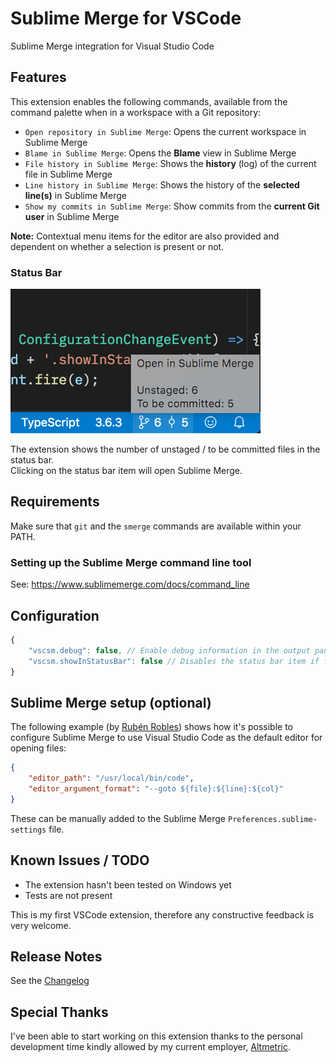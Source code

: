 # Sublime Merge for VSCode

Sublime Merge integration for Visual Studio Code

## Features

This extension enables the following commands, available from the
command palette when in a workspace with a Git repository:

- `Open repository in Sublime Merge`: Opens the current workspace in Sublime Merge
- `Blame in Sublime Merge`: Opens the **Blame** view in Sublime Merge
- `File history in Sublime Merge`: Shows the **history** (log) of the current file in Sublime Merge
- `Line history in Sublime Merge`: Shows the history of the **selected line(s)** in Sublime Merge
- `Show my commits in Sublime Merge`: Show commits from the **current Git user** in Sublime Merge

**Note:** Contextual menu items for the editor are also provided and dependent on whether a selection is present or not.

### Status Bar

![Status Bar](https://github.com/giovdk21/vscode-sublime-merge/raw/master/assets/status_bar.png)

The extension shows the number of unstaged / to be committed files in the status bar.  
Clicking on the status bar item will open Sublime Merge.

## Requirements

Make sure that `git` and the `smerge` commands are available within your PATH.

### Setting up the Sublime Merge command line tool

See: https://www.sublimemerge.com/docs/command_line

## Configuration

```js
{
	"vscsm.debug": false, // Enable debug information in the output panel; default: false
	"vscsm.showInStatusBar": false // Disables the status bar item if false; default: true
}
```

## Sublime Merge setup (optional)

The following example (by [Rubén Robles](https://twitter.com/D8vjork/status/1158303356382842881)) shows how it's possible to configure Sublime Merge to use Visual Studio Code as the default editor for opening files:

```json
{
	"editor_path": "/usr/local/bin/code",
	"editor_argument_format": "--goto ${file}:${line}:${col}"
}
```
These can be manually added to the Sublime Merge `Preferences.sublime-settings` file.

## Known Issues / TODO

- The extension hasn't been tested on Windows yet
- Tests are not present

This is my first VSCode extension, therefore any constructive feedback is very welcome.

## Release Notes

See the [Changelog](https://github.com/giovdk21/vscode-sublime-merge/blob/master/CHANGELOG.md)

## Special Thanks

I've been able to start working on this extension thanks to the personal development time kindly allowed
by my current employer, [Altmetric](https://www.altmetric.com/jobs/).
